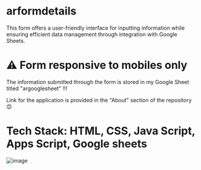# arformdetails


This form offers a user-friendly interface for inputting information while ensuring efficient data management through integration with Google Sheets.
# ⚠️ Form responsive to mobiles only
The information submitted through the form is stored in my Google Sheet titled "argooglesheet" !!!


Link for the application is provided in the "About" section of the repository 😊
#    Tech Stack: HTML, CSS, Java Script, Apps Script, Google sheets


![image](https://github.com/Thisisamulya/arformdetails/assets/128579615/ba4b8306-325f-481a-9cca-5fe39637fa92)
